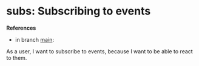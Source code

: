 # subs: Subscribing to events

**References**

- in branch [main](https://github.com/mhatzl/evident/tree/main): 

As a user, I want to subscribe to events, because I want to be able to react to them.

